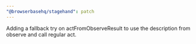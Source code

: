 ```yaml
---
"@browserbasehq/stagehand": patch
---
```


Adding a fallback try on actFromObserveResult to use the description from observe and call regular act.
